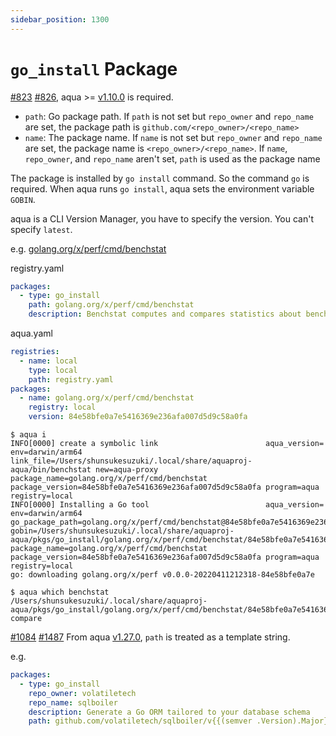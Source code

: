 ```yaml
---
sidebar_position: 1300
---
```


# `go_install` Package

[#823](https://github.com/aquaproj/aqua/issues/823) [#826](https://github.com/aquaproj/aqua/pull/826), aqua >= [v1.10.0](https://github.com/aquaproj/aqua/releases/tag/v1.10.0) is required.

* `path`: Go package path. If `path` is not set but `repo_owner` and `repo_name` are set, the package path is `github.com/<repo_owner>/<repo_name>`
* `name`: The package name. If `name` is not set but `repo_owner` and `repo_name` are set, the package name is `<repo_owner>/<repo_name>`. If `name`, `repo_owner`, and `repo_name` aren't set, `path` is used as the package name

The package is installed by `go install` command.
So the command `go` is required.
When aqua runs `go install`, aqua sets the environment variable `GOBIN`.

aqua is a CLI Version Manager, you have to specify the version. You can't specify `latest`.

e.g. [golang.org/x/perf/cmd/benchstat](https://pkg.go.dev/golang.org/x/perf/cmd/benchstat)

registry.yaml

```yaml
packages:
  - type: go_install
    path: golang.org/x/perf/cmd/benchstat
    description: Benchstat computes and compares statistics about benchmarks
```

aqua.yaml

```yaml
registries:
  - name: local
    type: local
    path: registry.yaml
packages:
  - name: golang.org/x/perf/cmd/benchstat
    registry: local
    version: 84e58bfe0a7e5416369e236afa007d5d9c58a0fa
```

```console
$ aqua i
INFO[0000] create a symbolic link                        aqua_version= env=darwin/arm64 link_file=/Users/shunsukesuzuki/.local/share/aquaproj-aqua/bin/benchstat new=aqua-proxy package_name=golang.org/x/perf/cmd/benchstat package_version=84e58bfe0a7e5416369e236afa007d5d9c58a0fa program=aqua registry=local
INFO[0000] Installing a Go tool                          aqua_version= env=darwin/arm64 go_package_path=golang.org/x/perf/cmd/benchstat@84e58bfe0a7e5416369e236afa007d5d9c58a0fa gobin=/Users/shunsukesuzuki/.local/share/aquaproj-aqua/pkgs/go_install/golang.org/x/perf/cmd/benchstat/84e58bfe0a7e5416369e236afa007d5d9c58a0fa/bin package_name=golang.org/x/perf/cmd/benchstat package_version=84e58bfe0a7e5416369e236afa007d5d9c58a0fa program=aqua registry=local
go: downloading golang.org/x/perf v0.0.0-20220411212318-84e58bfe0a7e

$ aqua which benchstat
/Users/shunsukesuzuki/.local/share/aquaproj-aqua/pkgs/go_install/golang.org/x/perf/cmd/benchstat/84e58bfe0a7e5416369e236afa007d5d9c58a0fa/bin/github-compare
```

[#1084](https://github.com/aquaproj/aqua/issues/1084) [#1487](https://github.com/aquaproj/aqua/pull/1487) From aqua [v1.27.0](https://github.com/aquaproj/aqua/releases/tag/v1.27.0), `path` is treated as a template string.

e.g.

```yaml
packages:
  - type: go_install
    repo_owner: volatiletech
    repo_name: sqlboiler
    description: Generate a Go ORM tailored to your database schema
    path: github.com/volatiletech/sqlboiler/v{{(semver .Version).Major}}
```
